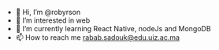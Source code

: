 - 👋 Hi, I’m @robyrson
- 👀 I’m interested in web 
- 🌱 I’m currently learning React Native, nodeJs and MongoDB
- 📫 How to reach me rabab.sadouk@edu.uiz.ac.ma

<!---
robyrson/robyrson is a ✨ special ✨ repository because its `README.md` (this file) appears on your GitHub profile.
You can click the Preview link to take a look at your changes.
--->
